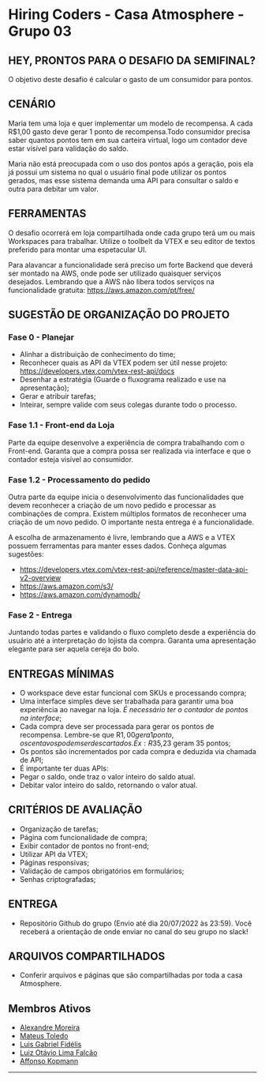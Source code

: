 # Hiring Coders - Casa Atmosphere - Grupo 03

## HEY, PRONTOS PARA O DESAFIO DA SEMIFINAL?

O objetivo deste desafio é calcular o gasto de um consumidor para pontos.

## CENÁRIO

Maria tem uma loja e quer implementar um modelo de recompensa. A cada R$1,00 gasto deve gerar 1 ponto de recompensa.Todo consumidor precisa saber
quantos pontos tem em sua carteira virtual, logo um contador deve estar visível para validação do saldo.

Maria não está preocupada com o uso dos pontos após a geração, pois ela já possui um sistema no qual o usuário final pode utilizar os pontos gerados, mas esse sistema
demanda uma API para consultar o saldo e outra para debitar um valor.

## FERRAMENTAS

O desafio ocorrerá em loja compartilhada onde cada grupo terá um ou mais Workspaces para trabalhar. Utilize o toolbelt da VTEX e seu editor de textos preferido para montar uma espetacular UI.

Para alavancar a funcionalidade será preciso um forte Backend que deverá ser montado na AWS, onde pode ser utilizado quaisquer serviços desejados. Lembrando que a AWS
não libera todos serviços na funcionalidade gratuita: https://aws.amazon.com/pt/free/

## SUGESTÃO DE ORGANIZAÇÃO DO PROJETO

### Fase 0 - Planejar

- Alinhar a distribuição de conhecimento do time;
- Reconhecer quais as API da VTEX podem ser útil nesse projeto: https://developers.vtex.com/vtex-rest-api/docs
- Desenhar a estratégia (Guarde o fluxograma realizado e use na apresentação);
- Gerar e atribuir tarefas;
- Inteirar, sempre valide com seus colegas durante todo o processo.

### Fase 1.1 - Front-end da Loja

Parte da equipe desenvolve a experiência de compra trabalhando com o Front-end.
Garanta que a compra possa ser realizada via interface e que o contador esteja visível ao
consumidor. 

### Fase 1.2 - Processamento do pedido

Outra parte da equipe inicia o desenvolvimento das funcionalidades que devem reconhecer a criação de um novo pedido e processar as combinações de compra.
Existem múltiplos formatos de reconhecer uma criação de um novo pedido. O importante nesta entrega é a funcionalidade.

A escolha de armazenamento é livre, lembrando que a AWS e a VTEX possuem ferramentas para manter esses dados. Conheça algumas sugestões:

- https://developers.vtex.com/vtex-rest-api/reference/master-data-api-v2-overview
- https://aws.amazon.com/s3/
- https://aws.amazon.com/dynamodb/

### Fase 2 - Entrega

Juntando todas partes e validando o fluxo completo desde a experiência do usuário até a interpretação do lojista da compra. Garanta uma apresentação elegante para ser aquela cereja do bolo.

## ENTREGAS MÍNIMAS

- O workspace deve estar funcional com SKUs e processando compra;
- Uma interface simples deve ser trabalhada para garantir uma boa experiência ao navegar na loja. *É necessário ter o contador de pontos na interface*;
- Cada compra deve ser processada para gerar os pontos de recompensa. Lembre-se que R$1,00 gera 1 ponto, os centavos podem ser descartados. Ex:R$35,23 geram 35 pontos;
- Os pontos são incrementados por cada compra e deduzida via chamada de API;
- É importante ter duas APIs:
- Pegar o saldo, onde traz o valor inteiro do saldo atual.
- Debitar valor inteiro do saldo, retornando o valor atual.

## CRITÉRIOS DE AVALIAÇÃO

- Organização de tarefas;
- Página com funcionalidade de compra;
- Exibir contador de pontos no front-end;
- Utilizar API da VTEX;
- Páginas responsivas;
- Validação de campos obrigatórios em formulários;
- Senhas criptografadas;

## ENTREGA

- Repositório Github do grupo (Envio até dia 20/07/2022 às 23:59).
Você receberá a orientação de onde enviar no canal do seu grupo no slack!

## ARQUIVOS COMPARTILHADOS  

- Conferir arquivos e páginas que são compartilhadas por toda a casa Atmosphere.

## Membros Ativos

- [Alexandre Moreira](https://github.com/devalexxharper)
- [Mateus Toledo](https://github.com/mateusvtoledo)
- [Luis Gabriel Fidélis](https://github.com/devluga)
- [Luiz Otávio Lima Falcão](https://github.com/llfalcao)
- [Affonso Kopmann](https://github.com/affonsok)

---

